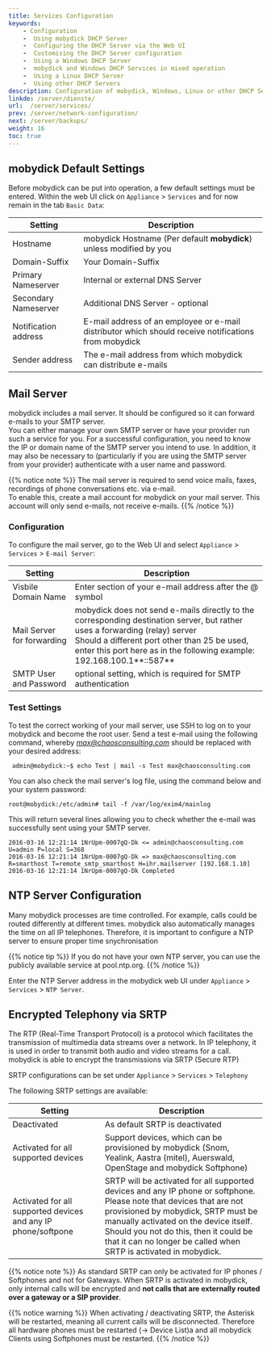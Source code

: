 ```yaml
---
title: Services Configuration
keywords:
    - Configuration
    -  Using mobydick DHCP Server
    -  Configuring the DHCP Server via the Web UI
    -  Customising the DHCP Server configuration
    -  Using a Windows DHCP Server
    -  mobydick and Windows DHCP Services in mixed operation
    -  Using a Linux DHCP Server
    -  Using other DHCP Servers
description: Configuration of mobydick, Windows, Linux or other DHCP Servers to distribute IP Addresses and Configuration server details to  IP Telephones
linkde: /server/dienste/
url:  /server/services/
prev: /server/network-configuration/
next: /server/backups/
weight: 16
toc: true
---
```


## mobydick Default Settings ##

Before mobydick can be put into operation, a few default settings must be entered. Within the web UI click on `Appliance` > `Services` and for now remain in the tab `Basic Data`:

|Setting|Description|
|---|---|
|Hostname| mobydick Hostname (Per default **mobydick**) unless modified by you|
|Domain-Suffix|Your Domain-Suffix|
|Primary Nameserver|Internal or external DNS Server|
|Secondary Nameserver|Additional DNS Server - optional|
|Notification address|E-mail address of an employee or e-mail distributor which should receive notifications from mobydick|
|Sender address |The e-mail address from which mobydick can distribute e-mails|


## Mail Server

mobydick includes a mail server. It should be configured so it can forward e-mails to your SMTP server.  
You can either manage your own SMTP server or have your provider run such a service for you. For a successful configuration, you need to
know the IP or domain name of the SMTP server you intend to use. In addition, it may also be necessary to (particularly if you are using the SMTP server from your provider) authenticate with a user name and password.

{{% notice note %}}
The mail server is required to send voice mails, faxes, recordings of phone conversations etc. via e-mail.  
To enable this, create a mail account for mobydick on your mail server. This account will only send e-mails, not receive e-mails.
{{% /notice %}}

### Configuration ###

To configure the mail server, go to the Web UI and select `Appliance` > `Services` > `E-mail Server`:

|Setting | Description|
|---|---|
|Visbile Domain Name|Enter section of your e-mail address after the @ symbol|
|Mail Server for forwarding|mobydick does not send e-mails directly to the corresponding destination server, but rather uses a forwarding (relay) server <br>Should a different port other than 25 be used, enter this port here as in the following example: 192.168.100.1**::587**|
|SMTP User and Password|optional setting, which is required for SMTP authentication|

### Test Settings ###

To test the correct working of your mail server, use SSH to log on to your mobydick and become the root user. Send a test e-mail using the following command, whereby *max@chaosconsulting.com* should be replaced with your desired address:

     admin@mobydick:~$ echo Test | mail -s Test max@chaosconsulting.com

You can also check the mail server's log file, using the command below and your system password:

    root@mobydick:/etc/admin# tail -f /var/log/exim4/mainlog

This will return several lines allowing you to check whether the e-mail was successfully sent using your SMTP server.

    2016-03-16 12:21:14 1NrUpm-0007gQ-Dk <= admin@chaosconsulting.com U=admin P=local S=368
    2016-03-16 12:21:14 1NrUpm-0007gQ-Dk => max@chaosconsulting.com R=smarthost T=remote_smtp_smarthost H=ihr.mailserver [192.168.1.10]
    2016-03-16 12:21:14 1NrUpm-0007gQ-Dk Completed


## NTP Server Configuration

Many mobydick processes are time controlled. For example, calls could be routed differently at different times. mobydick also automatically manages the time on all IP telephones. Therefore, it is important to configure a NTP server to ensure proper time snychronisation

{{% notice tip %}}
If you do not have your own NTP server, you can use the publicly available service at pool.ntp.org.
{{% /notice %}}

Enter the NTP Server address in the mobydick web UI under `Appliance` > `Services` > `NTP Server`.


## Encrypted Telephony via SRTP

The RTP (Real-Time Transport Protocol) is a protocol which facilitates the transmission of multimedia data streams over
a network. In IP telephony, it is used in order to transmit both audio and video streams for a call. mobydick is able to
encrypt the transmissions via SRTP (Secure RTP)
 
SRTP configurations can be set under `Appliance` > `Services` > `Telephony`

The following SRTP settings are available:

|Setting|Description|
|-----------|------------|
|Deactivated|As default SRTP is deactivated|
|Activated for all supported devices |Support devices, which can be provisioned by mobydick (Snom, Yealink, Aastra (mitel), Auerswald, OpenStage and mobydick Softphone)|
|Activated for all supported devices and any IP phone/softpone|SRTP will be activated for all supported devices and any IP phone or softphone.<br/>Please note that devices that are not provisioned by mobydick, SRTP must be manually activated on the device itself. Should you not do this, then it could be that it can no longer be called when SRTP is activated in mobydick.|

{{% notice note %}}
As standard SRTP can only be activated for IP phones / Softphones and not for Gateways. When SRTP is activated in mobydick, only internal calls will be encrypted and **not calls that are externally routed over a gateway or a SIP provider**.

{{% notice warning %}}
When activating / deactivating SRTP, the Asterisk will be restarted, meaning all current calls will be disconnected. Therefore all hardware phones must be restarted (-> Device List)a and all mobydick Clients using Softphones must be restarted.
{{% /notice %}}
